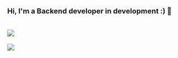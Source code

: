 ### Hi, I'm a Backend developer in development :) 👋
<br>

<a href="https://www.linkedin.com/in/pablo-dos-santos-garajau-15235b1b1" alt="linkedin" target="_blank">
  <img src="https://img.shields.io/badge/LinkedIn-0077B5?style=for-the-badge&logo=linkedin&logoColor=white" />
</a>

<br>
<br>

<img src="https://github-readme-stats-eight-theta.vercel.app/api/top-langs/?username=pablodsantos&layout=compact&langs_count=8&theme=default&include_all_commits=true&count_private=true"/>
